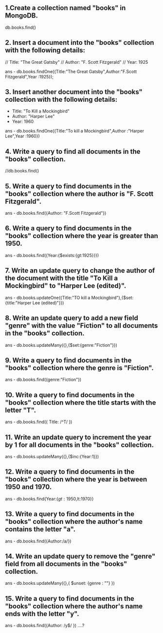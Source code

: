 ## 1.Create a collection named "books" in MongoDB.

 db.books.find()

## 2. Insert a document into the "books" collection with the following details:

//   Title: "The Great Gatsby"
//   Author: "F. Scott Fitzgerald"
//   Year: 1925

ans -  db.books.findOne({Title:"The Great Gatsby",Author:"F.Scott Fitzgerald",Year :1925});


## 3. Insert another document into the "books" collection with the following details:

*  Title: "To Kill a Mockingbird"
*   Author: "Harper Lee"
*   Year: 1960

ans - db.books.findOne({Title:"To kill a Mockingbird",Author :"Harper Lee",Year :1960})
      

## 4. Write a query to find all documents in the "books" collection.

  //db.books.find()

## 5. Write a query to find documents in the "books" collection where the author is "F. Scott Fitzgerald".
 
ans - db.books.find({Author: "F.Scott Fitzgerald"})
## 6. Write a query to find documents in the "books" collection where the year is greater than 1950.
ans - db.books.find({Year:{$exists:{gt:1925}}})

## 7. Write an update query to change the author of the document with the title "To Kill a Mockingbird" to "Harper Lee (edited)".
 ans - db.books.updateOne({Title:"TO kill a Mockingbird"},{$set:{title:"Harper Lee (edited)"}})
##  8. Write an update query to add a new field "genre" with the value "Fiction" to all documents in the "books" collection.
ans - db.books.updateMany({},{$set:{genre:"Fiction"}})
## 9. Write a query to find documents in the "books" collection where the genre is "Fiction".
ans - db.books.find({genre:"Fiction"})
## 10. Write a query to find documents in the "books" collection where the title starts with the letter "T".
ans - db.books.find({ Title: /^T/ })

## 11. Write an update query to increment the year by 1 for all documents in the "books" collection.
ans - db.books.updateMany({},{$inc:{Year:1}})

## 12. Write a query to find documents in the "books" collection where the year is between 1950 and 1970.
 
ans - db.books.find{Year:{$gt:1950,$lt:1970}}

## 13. Write a query to find documents in the "books" collection where the author's name contains the letter "a".
 
ans - db.books.find({Author:/a/})

## 14. Write an update query to remove the "genre" field from all documents in the "books" collection.
  
ans - db.books.updateMany({},{ $unset: {genre : ""} })
## 15. Write a query to find documents in the "books" collection where the author's name ends with the letter "y".
ans -  db.books.find({Author: /y$/ }) ....?
















